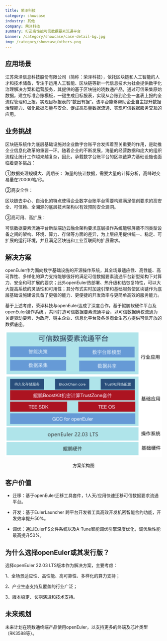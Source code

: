 ```yaml
---
title: 荣泽科技
category: showcase
industry: 其他
company: 荣泽科技
summary: 打造高性能可信数据要素流通平台
banner: /category/showcase/case-detail-bg.jpg
img: /category/showcase/others.png
---
```





## 应用场景

江苏荣泽信息科技股份有限公司（简称：荣泽科技），依托区块链和人工智能的人才和技术储备，专注于运用人工智能、区块链等新一代信息技术为社会提供数字化治理解决方案和运营服务，其提供的基于区块链的晓数通产品，通过可信采集原始数据，建立标准台账模板，一键生成目标报表，实现从台账到企业一套表上报的全流程管理和上报，实现目标报表的“数出有据”。该平台能够帮助企业自主提升数据治理能力、强化数据质量与安全、促成高质量数据流通、实现可信数据服务交互的应用。



## 业务挑战

区块链系统作为底层基础设施对企业数字台账平台发挥着至关重要的作用，是助推企业信息化改革的重要一环。随着企业的不断发展，海量的经营数据和庞大的组织流程让统计工作越来越复杂，因此，承载数字台账平台的区块链算力基础设施也面临着更多挑战：

①数据处理规模大、周期长：
海量的统计数据，需要大量的计算分析，高峰时交易量在20000笔/秒。

②高安全性：

区块链去中心、自治化的特点使得企业数字台账平台需要构建满足信创要求的高安全、可信赖、全溯源的底层技术架构以有效预防安全漏洞。

③高可用、高扩展：

可信数据要素流通平台新型端边云融合架构要求底层操作系统能够屏蔽不同类型设备之间的架构、环境、算力、存储等方面的差异，为上层应用提供统一、稳定、可扩展的运行环境，并且满足区块链和工业互联网的扩展需求。


## 解决方案


openEuler作为面向数字基础设施的开源操作系统，其全场景适应性、高性能、高可靠性、多样化的算力支持能够很好的满足可信数据要素流通平台新型架构下对算力、安全和可扩展的要求；此外openEuler热部署、热升级和热恢复特性，可以大大提高系统的灵活性和可用性；其分布式实时加速引擎和基础服务使区块链作为底层基础设施建设具备了更强的能力、更便捷的开发效率与更简单高效的服务能力。

基于上述考虑，荣泽科技与openEuler达成了深度合作，基于鲲鹏软硬件平台及openEuler操作系统 ，共同打造可信数据要素流通平台，以可信数据确权流通为关键驱动要素，为政府、链主企业、信息化平台及各类商业生态方提供可信开放的数据底座。

<img src="./xh.png" width="1000" >

<p style="text-align:center">方案架构图</p>

## 客户价值

- 迁移：基于openEuler迁移工具套件，1人天/应用快速迁移可信数据要求流通平台。

- 开发：基于EulerLauncher 跨平台开发者工具高效开发机密智能合约功能，开发效率提升50%。

- 调优：通过EulerFS文件系统以及A-Tune智能调优引擎深度优化，调优后性能最高提升50%。

## 为什么选择openEuler或其发行版？

选择openEuler 22.03 LTS版本作为解决方案，主要考虑：

1、全场景适应性、高性能、高可靠性、多样化的算力支持；

2、产业生态支持及覆盖的行业广泛；

3、版本稳定、长期演进和技术支持。


## 未来规划

未来计划在晓数通终端产品使用openEuler，以支持更多的终端及芯片类型（RK3588等）。


